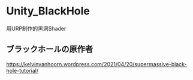 # Unity_BlackHole
用URP制作的黑洞Shader

## ブラックホールの原作者
https://kelvinvanhoorn.wordpress.com/2021/04/20/supermassive-black-hole-tutorial/
